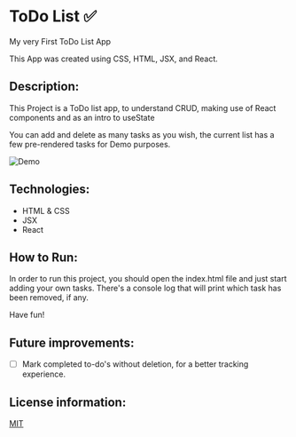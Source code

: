 
# ToDo List ✅
My very First ToDo List App

This App was created using CSS, HTML, JSX, and React. 

## Description: 
This Project is a ToDo list app, to understand CRUD, making use of React components and as an intro to useState

You can add and delete as many tasks as you wish, the current list has a few pre-rendered tasks for Demo purposes. 

![Demo](https://user-images.githubusercontent.com/71361700/116088292-bbf66580-a66f-11eb-9490-e2c5e04a9e76.gif)

## Technologies:
* HTML & CSS
* JSX
* React

## How to Run: 
In order to run this project, you should open the index.html file and just start adding your own tasks. There's a console log that will print which task has been removed, if any. 

Have fun! 

## Future improvements: 

- [ ] Mark completed to-do's without deletion, for a better tracking experience. 


## License information: 

[MIT](https://choosealicense.com/licenses/mit/)
